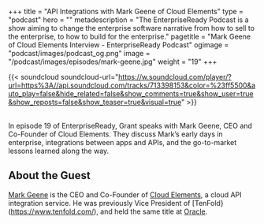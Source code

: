 +++
title = "API Integrations with Mark Geene of Cloud Elements"
type = "podcast"
hero = ""
metadescription = "The EnterpriseReady Podcast is a show aiming to change the enterprise software narrative from how to sell to the enterprise, to how to build for the enterprise."
pagetitle = "Mark Geene of Cloud Elements Interview - EnterpriseReady Podcast"
ogimage = "podcast/images/podcast_og.png"
image = "/podcast/images/episodes/mark-geene.jpg"
weight = "19"
+++

{{< soundcloud soundcloud-url="https://w.soundcloud.com/player/?url=https%3A//api.soundcloud.com/tracks/713398153&color=%23ff5500&auto_play=false&hide_related=false&show_comments=true&show_user=true&show_reposts=false&show_teaser=true&visual=true" >}}

\
In episode 19 of EnterpriseReady, Grant speaks with Mark Geene, CEO and Co-Founder of Cloud Elements. They discuss Mark’s early days in enterprise, integrations between apps and APIs, and the go-to-market lessons learned along the way.

## About the Guest 

[Mark Geene](https://twitter.com/mgeene) is the CEO and Co-Founder of [Cloud Elements](https://cloud-elements.com/), a cloud API integration service. He was previously Vice President of [TenFold}(https://www.tenfold.com/), and held the same title at [Oracle](https://www.oracle.com/index.html).
